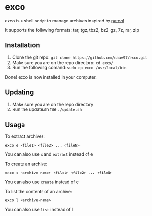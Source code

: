 # exco

exco is a shell script to manage archives inspired by [patool](https://github.com/wummel/patool).

It supports the following formats: tar, tgz, tbz2, bz2, gz, 7z, rar, zip

## Installation

1. Clone the git repo: `git clone https://github.com/naav97/exco.git`
2. Make sure you are on the repo directory: `cd exco/`
3. Run the following comand: `sudo cp exco /usr/local/bin`

Done! exco is now installed in your computer.

## Updating

1. Make sure you are on the repo directory
2. Run the update.sh file `./update.sh`

## Usage

To extract archives:

`exco e <file1> <file2> ... <fileN>`

You can also use `x` and `extract` instead of e

To create an archive:

`exco c <archive-name> <file1> <file2> ... <fileN>`

You can also use `create` instead of c

To list the contents of an archive:

`exco l <archive-name>`

You can also use `list` instead of l
